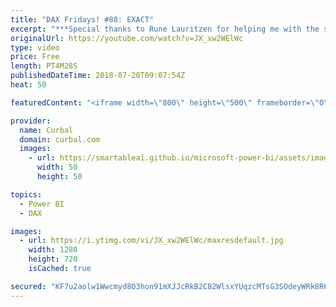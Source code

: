 ```yaml
---
title: "DAX Fridays! #88: EXACT"
excerpt: "***Special thanks to Rune Lauritzen for helping me with the sound problems!!! ****  In today's DAX fridays #we are going through the function EXACT!    Do you know what it does?  Get Northwind Dataset: https://www.youtube.com/watch?v=k3NMIlLffrU  Link to DAX Fridays survey: http://bit.ly/2MMM4KK    Looking"
originalUrl: https://youtube.com/watch?v=JX_xw2WElWc
type: video
price: Free
length: PT4M28S
publishedDateTime: 2018-07-20T09:07:54Z
heat: 50

featuredContent: "<iframe width=\"800\" height=\"500\" frameborder=\"0\" src=\"https://www.youtube.com/embed/JX_xw2WElWc\" allow=\"accelerometer; autoplay; encrypted-media; gyroscope; picture-in-picture\" allowfullscreen></iframe>"

provider:
  name: Curbal
  domain: curbal.com
  images:
    - url: https://smartableai.github.io/microsoft-power-bi/assets/images/organizations/curbal.com-50x50.jpg
      width: 50
      height: 50

topics:
  - Power BI
  - DAX

images:
  - url: https://i.ytimg.com/vi/JX_xw2WElWc/maxresdefault.jpg
    width: 1280
    height: 720
    isCached: true

secured: "KF7u2aolw1Wwcmyd8O3hon91mXJJcRkB2C82WlsxYUqzcMTsG3SOdeyWRk8R6FUtU5BJ9SlXwVtWBlA0yhk4GOEEwPdyDjf+nodg3/Xbo/KxG+XjRV/JsZcVnD5/azpbhE3ZGyFLqcEU9sBz8EJlYLemiRN7XjfpmQJmKGxBwWUuvgDZJcZYZzMD4RnnphN2L78sn3o5UcjsBglFFOFMRecuVQWW8rmLEVKPG5Oy/6dMQ/mrFyB6kCJwZE9ONRiZezcQnVit4yfaFD1pHSFTSNIYQFQwVjL2LwOqcqzNOltiNOTHNWtq6b31ASrKV6LUnMQv9fvY71jsTqfTbU7eGpOvDnpDkUUagjUpw6sE3Mix8c0wszmk6qn3qKWSknA7OtfX5UQNLLbJ1ysTp59IVY1T0r0tKmkgsIA9DnBDjas=;NkeRz0U+WuoL5FpoiIYaSA=="
---
```



